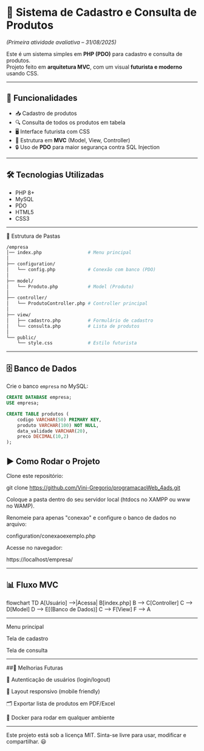 
# 🏢 Sistema de Cadastro e Consulta de Produtos  
*(Primeira atividade avaliativa – 31/08/2025)*

Este é um sistema simples em **PHP (PDO)** para cadastro e consulta de produtos.  
Projeto feito em **arquitetura MVC**, com um visual **futurista e moderno** usando CSS.

---

## 📌 Funcionalidades
- 📥 Cadastro de produtos  
- 🔍 Consulta de todos os produtos em tabela  
- 🖥️ Interface futurista com CSS  
- 🔗 Estrutura em **MVC** (Model, View, Controller)  
- 🔒 Uso de **PDO** para maior segurança contra SQL Injection  

---

## 🛠️ Tecnologias Utilizadas
- PHP 8+
- MySQL
- PDO
- HTML5
- CSS3

---
 📂 Estrutura de Pastas


```bash
/empresa
│── index.php                 # Menu principal
│
├── configuration/
│   └── config.php            # Conexão com banco (PDO)
│
├── model/
│   └── Produto.php           # Model (Produto)
│
├── controller/
│   └── ProdutoController.php # Controller principal
│
├── view/
│   ├── cadastro.php          # Formulário de cadastro
│   └── consulta.php          # Lista de produtos
│
└── public/
    └── style.css             # Estilo futurista

```


---

## 🗄️ Banco de Dados

Crie o banco `empresa` no MySQL:

```sql
CREATE DATABASE empresa;
USE empresa;

CREATE TABLE produtos (
    codigo VARCHAR(50) PRIMARY KEY,
    produto VARCHAR(100) NOT NULL,
    data_validade VARCHAR(20),
    preco DECIMAL(10,2)
);
```
## ▶️ Como Rodar o Projeto

Clone este repositório:

git clone https://github.com/Vini-Gregorio/programacaoWeb_4ads.git

Coloque a pasta dentro do seu servidor local (htdocs no XAMPP ou www no WAMP).

Renomeie para apenas "conexao" e configure o banco de dados no arquivo:

configuration/conexaoexemplo.php


Acesse no navegador:

https://localhost/empresa/

---
## 📊 Fluxo MVC

flowchart TD
    A[Usuário] -->|Acessa| B[index.php]
    B --> C[Controller]
    C --> D[Model]
    D --> E[(Banco de Dados)]
    C --> F[View]
    F --> A

---

Menu principal

Tela de cadastro

Tela de consulta

---
##🚀 Melhorias Futuras

🔑 Autenticação de usuários (login/logout)

📱 Layout responsivo (mobile friendly)

🗂️ Exportar lista de produtos em PDF/Excel

🐳 Docker para rodar em qualquer ambiente

---

Este projeto está sob a licença MIT.
Sinta-se livre para usar, modificar e compartilhar. 😃


